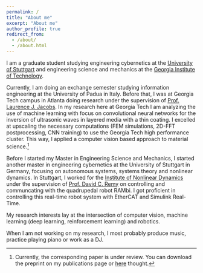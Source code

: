 ```yaml
---
permalink: /
title: "About me"
excerpt: "About me"
author_profile: true
redirect_from: 
  - /about/
  - /about.html
---
```


I am a graduate student studying engineering cybernetics at the [University of Stuttgart](https://www.uni-stuttgart.de/en/)
and engineering science and mechanics at the [Georgia Institute of Technology](https://www.gatech.edu/).

Currently, I am doing an exchange semester studying information engineering at the University of Padua in Italy. Before that, I was at Georgia Tech campus in Atlanta doing research under the supervision of [Prof. Laurence J. Jacobs](https://ce.gatech.edu/people/faculty/761/overview).
In my research here at Georgia Tech I am analyzing the use of machine learning with focus on convolutional neural networks for the inversion of ultrasonic waves in layered media with a thin coating. I excelled at upscaling the necessary computations (FEM simulations, 2D-FFT postprocessing, CNN training) to use the Georgia Tech high performance cluster. This way, I applied a computer vision based approach to material science.[^1]

Before I started my Master in Engineering Science and Mechanics, I started another master in engineering cybernetics at the University of Stuttgart in Germany, focusing on autonomous systems, systems theory and nonlinear dynamics. In Stuttgart, I worked for the [Institute of Nonlinear Dynamics](https://www.inm.uni-stuttgart.de) under the supervision of [Prof. David C. Remy](https://www.inm.uni-stuttgart.de/en/institut/employees/Remy/) on controlling and communcating with the quadrupedal robot RAMbi. I got proficient in controlling this real-time robot system with EtherCAT and Simulink Real-Time.

My research interests lay at the intersection of computer vision, machine learning (deep learning, reinforcement learning) and robotics.

When I am not working on my research, I most probably produce music, practice playing piano or work as a DJ.

[^1]: Currently, the corresponding paper is under review. You can download the preprint on my publications page or [here](https://github.com/sjmxschm/sjmxschm.github.io/raw/master/files/Machine_Learning_Inv_Max_Schmitz_Paper_Preprint_online.pdf) thought.